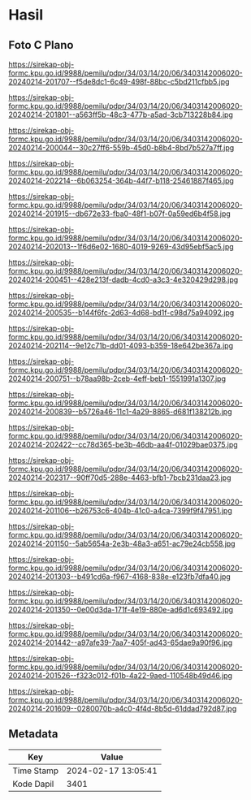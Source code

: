 # Hasil

## Foto C Plano

https://sirekap-obj-formc.kpu.go.id/9988/pemilu/pdpr/34/03/14/20/06/3403142006020-20240214-201707--f5de8dc1-6c49-498f-88bc-c5bd211cfbb5.jpg

https://sirekap-obj-formc.kpu.go.id/9988/pemilu/pdpr/34/03/14/20/06/3403142006020-20240214-201801--a563ff5b-48c3-477b-a5ad-3cb713228b84.jpg

https://sirekap-obj-formc.kpu.go.id/9988/pemilu/pdpr/34/03/14/20/06/3403142006020-20240214-200044--30c27ff6-559b-45d0-b8b4-8bd7b527a7ff.jpg

https://sirekap-obj-formc.kpu.go.id/9988/pemilu/pdpr/34/03/14/20/06/3403142006020-20240214-202214--6b063254-364b-44f7-b118-25461887f465.jpg

https://sirekap-obj-formc.kpu.go.id/9988/pemilu/pdpr/34/03/14/20/06/3403142006020-20240214-201915--db672e33-fba0-48f1-b07f-0a59ed6b4f58.jpg

https://sirekap-obj-formc.kpu.go.id/9988/pemilu/pdpr/34/03/14/20/06/3403142006020-20240214-202013--1f6d6e02-1680-4019-9269-43d95ebf5ac5.jpg

https://sirekap-obj-formc.kpu.go.id/9988/pemilu/pdpr/34/03/14/20/06/3403142006020-20240214-200451--428e213f-dadb-4cd0-a3c3-4e320429d298.jpg

https://sirekap-obj-formc.kpu.go.id/9988/pemilu/pdpr/34/03/14/20/06/3403142006020-20240214-200535--b144f6fc-2d63-4d68-bd1f-c98d75a94092.jpg

https://sirekap-obj-formc.kpu.go.id/9988/pemilu/pdpr/34/03/14/20/06/3403142006020-20240214-202114--9e12c71b-dd01-4093-b359-18e642be367a.jpg

https://sirekap-obj-formc.kpu.go.id/9988/pemilu/pdpr/34/03/14/20/06/3403142006020-20240214-200751--b78aa98b-2ceb-4eff-beb1-1551991a1307.jpg

https://sirekap-obj-formc.kpu.go.id/9988/pemilu/pdpr/34/03/14/20/06/3403142006020-20240214-200839--b5726a46-11c1-4a29-8865-d681f138212b.jpg

https://sirekap-obj-formc.kpu.go.id/9988/pemilu/pdpr/34/03/14/20/06/3403142006020-20240214-202422--cc78d365-be3b-46db-aa4f-01029bae0375.jpg

https://sirekap-obj-formc.kpu.go.id/9988/pemilu/pdpr/34/03/14/20/06/3403142006020-20240214-202317--90ff70d5-288e-4463-bfb1-7bcb231daa23.jpg

https://sirekap-obj-formc.kpu.go.id/9988/pemilu/pdpr/34/03/14/20/06/3403142006020-20240214-201106--b26753c6-404b-41c0-a4ca-7399f9f47951.jpg

https://sirekap-obj-formc.kpu.go.id/9988/pemilu/pdpr/34/03/14/20/06/3403142006020-20240214-201150--5ab5654a-2e3b-48a3-a651-ac79e24cb558.jpg

https://sirekap-obj-formc.kpu.go.id/9988/pemilu/pdpr/34/03/14/20/06/3403142006020-20240214-201303--b491cd6a-f967-4168-838e-e123fb7dfa40.jpg

https://sirekap-obj-formc.kpu.go.id/9988/pemilu/pdpr/34/03/14/20/06/3403142006020-20240214-201350--0e00d3da-171f-4e19-880e-ad6d1c693492.jpg

https://sirekap-obj-formc.kpu.go.id/9988/pemilu/pdpr/34/03/14/20/06/3403142006020-20240214-201442--a97afe39-7aa7-405f-ad43-65dae9a90f96.jpg

https://sirekap-obj-formc.kpu.go.id/9988/pemilu/pdpr/34/03/14/20/06/3403142006020-20240214-201526--f323c012-f01b-4a22-9aed-110548b49d46.jpg

https://sirekap-obj-formc.kpu.go.id/9988/pemilu/pdpr/34/03/14/20/06/3403142006020-20240214-201609--0280070b-a4c0-4f4d-8b5d-61ddad792d87.jpg


## Metadata

| Key        | Value               |
| ---------- | ------------------- |
| Time Stamp | 2024-02-17 13:05:41 |
| Kode Dapil | 3401                |



